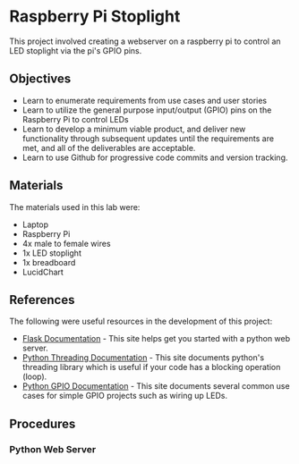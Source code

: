 # Raspberry Pi Stoplight
This project involved creating a webserver on a raspberry pi to control an LED stoplight via the pi's GPIO pins.

## Objectives
* Learn to enumerate requirements from use cases and user stories
* Learn to utilize the general purpose input/output (GPIO) pins on the Raspberry Pi to control LEDs
* Learn to develop a minimum viable product, and deliver new functionality through subsequent updates
until the requirements are met, and all of the deliverables are acceptable.
* Learn to use Github for progressive code commits and version tracking.

## Materials
The materials used in this lab were:
* Laptop
* Raspberry Pi
* 4x male to female wires
* 1x LED stoplight
* 1x breadboard
* LucidChart

## References
The following were useful resources in the development of this project:
* [Flask Documentation](http://flask.palletsprojects.com/en/1.1.x/quickstart/#a-minimal-application) - This site helps get you started with a python web server.
* [Python Threading Documentation](https://docs.python.org/3/library/threading.html) - This site documents python's threading library which is useful if your code has a blocking operation (loop).
* [Python GPIO Documentation](https://www.raspberrypi.org/documentation/usage/gpio/python/README.md) - This site documents several common use cases for simple GPIO projects such as wiring up LEDs.

## Procedures

### Python Web Server

